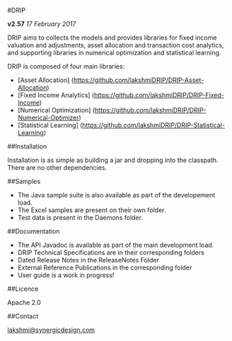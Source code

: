 #DRIP

**v2.57**  *17 February 2017*

DRIP aims to collects the models and provides libraries for fixed income valuation and adjustments, asset allocation and transaction cost analytics, and supporting libraries in numerical optimization and statistical learning.

DRIP is composed of four main libraries:
 * [Asset Allocation] (https://github.com/lakshmiDRIP/DRIP-Asset-Allocation)
 * [Fixed Income Analytics] (https://github.com/lakshmiDRIP/DRIP-Fixed-Income)
 * [Numerical Optimization] (https://github.com/lakshmiDRIP/DRIP-Numerical-Optimizer)
 * [Statistical Learning] (https://github.com/lakshmiDRIP/DRIP-Statistical-Learning)


##Installation

 Installation is as simple as building a jar and dropping into the classpath. There are no other dependencies.


##Samples

 * The Java sample suite is also available as part of the developement load.
 * The Excel samples are present on their own folder.
 * Test data is present in the Daemons folder.


##Documentation

 * The API Javadoc is available as part of the main development load.
 * DRIP Technical Specifications are in their corresponding folders
 * Dated Release Notes in the ReleaseNotes Folder
 * External Reference Publications in the corresponding folder
 * User guide is a work in progress!


##Licence

Apache 2.0


##Contact

lakshmi@synergicdesign.com
